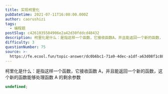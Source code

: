 ```yaml
---
title: 实现柯里化
pubDatetime: 2021-07-11T16:00:00.000Z
author: caorushizi
tags:
  - 编程题
postSlug: c4261035584906e2a42d30fddcd48432
description: 柯里化是什么：是指这样一个函数，它接收函数A，并且能返回一个新的函数，这个新的函数能够处理函数A的剩余参数```typescriptundefined```
difficulty: 3
questionNumber: 75
source: >-
  https://fe.ecool.fun/topic-answer/dc0b6bc1-71a9-4dec-a1df-a63d08f1c888?orderBy=updateTime&order=desc&tagId=26
---
```


柯里化是什么：是指这样一个函数，它接收函数 A，并且能返回一个新的函数，这个新的函数能够处理函数 A 的剩余参数

```typescript
undefined;
```
